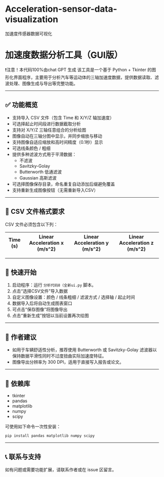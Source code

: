 # Acceleration-sensor-data-visualization
加速度传感器数据可视化
# 加速度数据分析工具（GUI版）
❗注意！本代码100%由chat GPT 生成
该工具是一个基于 Python + Tkinter 的图形化界面程序，主要用于分析汽车等运动体的三轴加速度数据，提供数据读取、滤波处理、图像生成与导出等完整功能。

---

## ✅ 功能概览

- 支持导入 CSV 文件（包含 Time 和 X/Y/Z 轴加速度）
- 可选择起止时间段进行数据截取分析
- 支持对 X/Y/Z 三轴任意组合的分析绘图
- 图像自动在三轴分图中显示，并同步缩放与移动
- 支持图像自适应缩放和高时间精度（0.1秒）显示
- 可选线条颜色 / 粗细
- 提供多种滤波方式用于平滑数据：
  - 不滤波
  - Savitzky-Golay
  - Butterworth 低通滤波
  - Gaussian 高斯滤波
- 可选择图像保存目录，命名重复自动添加后缀避免覆盖
- 支持重新生成图像按钮（无需重新导入CSV）

---

## 📁 CSV 文件格式要求

CSV 文件必须包含以下列：

| Time (s) | Linear Acceleration x (m/s^2) | Linear Acceleration y (m/s^2) | Linear Acceleration z (m/s^2) |
|----------|-------------------------------|-------------------------------|-------------------------------|

---

## 🚀 快速开始

1. 启动程序：运行 `分析代码8（全新ui.py` 脚本。
2. 点击“选择CSV文件”导入数据
3. 自定义图像设置：颜色 / 线条粗细 / 滤波方式 / 选择轴 / 起止时间
4. 数据导入后将自动生成图表窗口
5. 可点击“保存图像”将图像导出
6. 点击“重新生成”按钮以当前设置再次绘图

---

## 📝 作者建议

- 如用于车辆舒适性分析，推荐使用 Butterworth 或 Savitzky-Golay 滤波器以保持数据平滑性同时不过度扭曲实际加速度特征。
- 图像导出分辨率为 300 DPI，适用于直接写入报告或论文。

---

## 📌 依赖库
- tkinter
- pandas
- matplotlib
- numpy
- scipy

可使用如下命令一次性安装：
```bash
pip install pandas matplotlib numpy scipy
```

---

## 📞 联系与支持
如有问题或需要功能扩展，请联系作者或在 issue 区留言。
